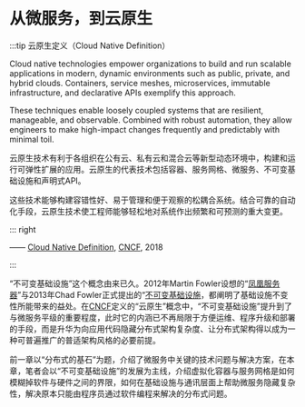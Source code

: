 # 从微服务，到云原生

:::tip 云原生定义（Cloud Native Definition）

Cloud native technologies empower organizations to build and run scalable applications in modern, dynamic environments such as public, private, and hybrid clouds. Containers, service meshes, microservices, immutable infrastructure, and declarative APIs exemplify this approach.

These techniques enable loosely coupled systems that are resilient, manageable, and observable. Combined with robust automation, they allow engineers to make high-impact changes frequently and predictably with minimal toil.

云原生技术有利于各组织在公有云、私有云和混合云等新型动态环境中，构建和运行可弹性扩展的应用。云原生的代表技术包括容器、服务网格、微服务、不可变基础设施和声明式API。

这些技术能够构建容错性好、易于管理和便于观察的松耦合系统。结合可靠的自动化手段，云原生技术使工程师能够轻松地对系统作出频繁和可预测的重大变更。

::: right

—— [Cloud Native Definition](https://github.com/cncf/toc/blob/master/DEFINITION.md), [CNCF](https://www.cncf.io/), 2018

:::

“不可变基础设施”这个概念由来已久。2012年Martin Fowler设想的“[凤凰服务器](https://martinfowler.com/bliki/PhoenixServer.html)”与2013年Chad Fowler正式提出的“[不可变基础设施](http://chadfowler.com/2013/06/23/immutable-deployments.html)，都阐明了基础设施不变性所能带来的益处。在[CNCF](https://en.wikipedia.org/wiki/Cloud_Native_Computing_Foundation)定义的“云原生”概念中，“不可变基础设施”提升到了与微服务平级的重要程度，此时它的内涵已不再局限于方便运维、程序升级和部署的手段，而是升华为向应用代码隐藏分布式架构复杂度、让分布式架构得以成为一种可普遍推广的普适架构风格的必要前提。

前一章以“分布式的基石”为题，介绍了微服务中关键的技术问题与解决方案，在本章，笔者会以“不可变基础设施”的发展为主线，介绍虚拟化容器与服务网格是如何模糊掉软件与硬件之间的界限，如何在基础设施与通讯层面上帮助微服务隐藏复杂性，解决原本只能由程序员通过软件编程来解决的分布式问题。